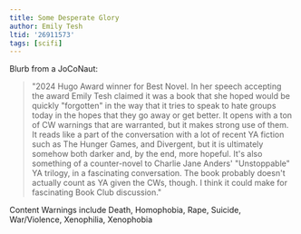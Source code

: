 ```yaml
---
title: Some Desperate Glory
author: Emily Tesh
ltid: '26911573'
tags: [scifi]
---
```


Blurb from a JoCoNaut:

> "2024 Hugo Award winner for Best Novel. In her speech accepting the award
> Emily Tesh claimed it was a book that she hoped would be quickly "forgotten"
> in the way that it tries to speak to hate groups today in the hopes that they
> go away or get better. It opens with a ton of CW warnings that are warranted,
> but it makes strong use of them. It reads like a part of the conversation with
> a lot of recent YA fiction such as The Hunger Games, and Divergent, but it is
> ultimately somehow both darker and, by the end, more hopeful. It's also
> something of a counter-novel to Charlie Jane Anders' "Unstoppable" YA trilogy,
> in a fascinating conversation. The book probably doesn't actually count as YA
> given the CWs, though. I think it could make for fascinating Book Club
> discussion."

Content Warnings include Death, Homophobia, Rape, Suicide, War/Violence,
Xenophilia, Xenophobia
